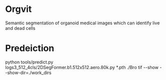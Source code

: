# Orgvit
Semantic segmentation of organoid medical images which can identify live and dead cells
# Predeiction
python tools/predict.py logs3_512_4cls/2DSegFormer.b1.512x512.aero.80k.py *.pth ./Bro tif --show --show-dir=./work_dirs
